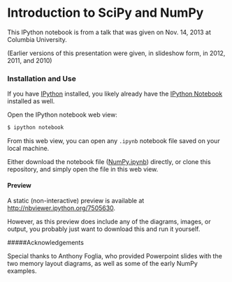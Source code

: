 Introduction to SciPy and NumPy
===================================


This IPython notebook is from a talk that was given on Nov. 14, 2013 at Columbia University.

(Earlier versions of this presentation were given, in slideshow form, in 2012, 2011, and 2010)


### Installation and Use

If you have [IPython](http://ipython.org/) installed, you likely already have the [IPython Notebook](http://ipython.org/notebook.html)  installed as well.

Open the IPython notebook web view:

````sh
$ ipython notebook
````

From this web view, you can open any `.ipynb` notebook file saved on your local machine.

Either download the notebook file ([NumPy.ipynb](https://raw.github.com/ChimeraCoder/intro-to-numpy-and-scipy/master/NumPy.ipynb)) directly, or clone this repository, and simply open the file in this web view.


#### Preview

A static (non-interactive) preview is available at http://nbviewer.ipython.org/7505630.

However, as this preview does include any of the diagrams, images, or output, you probably just want to download this and run it yourself.


#####Acknowledgements

Special thanks to Anthony Foglia, who provided Powerpoint slides with the two memory layout diagrams, as well as some of the early NumPy examples.
